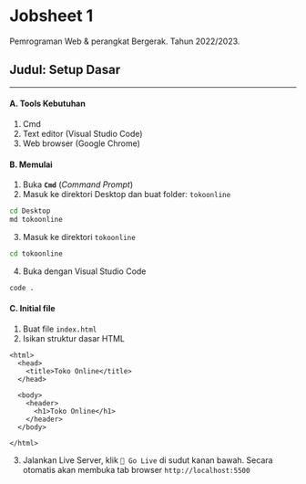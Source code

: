 # Jobsheet 1
Pemrograman Web & perangkat Bergerak. 
Tahun 2022/2023.

## Judul: Setup Dasar
---
#### A. Tools Kebutuhan
1. Cmd
2. Text editor (Visual Studio Code)
3. Web browser (Google Chrome)

#### B. Memulai
1. Buka **`Cmd`** (*Command Prompt*)
2. Masuk ke direktori Desktop dan buat folder: `tokoonline`
```bash
cd Desktop
md tokoonline
```
3. Masuk ke direktori `tokoonline`
```bash
cd tokoonline
```
4. Buka dengan Visual Studio Code
```bash
code .
```

#### C. Initial file
1. Buat file `index.html`
2. Isikan struktur dasar HTML
```
<html>
  <head>
    <title>Toko Online</title>
  </head>

  <body>
    <header>
      <h1>Toko Online</h1>
    </header>
  </body>

</html>
```
3. Jalankan Live Server, klik `📡 Go Live` di sudut kanan bawah. Secara otomatis akan membuka tab browser `http://localhost:5500`